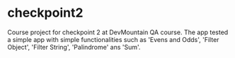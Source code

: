 # checkpoint2
Course project for checkpoint 2 at DevMountain QA course.
The app tested a simple app with simple functionalities such as 'Evens and Odds', 'Filter Object', 'Filter String', 'Palindrome' ans 'Sum'.
